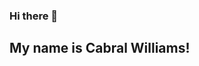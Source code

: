 ### Hi there 👋
## My name is Cabral Williams!



<!--
**cabralwilliams/cabralwilliams** is a ✨ _special_ ✨ repository because its `README.md` (this file) appears on your GitHub profile.

Here are some ideas to get you started:

- 🔭 I’m currently working on ...
- 🌱 I’m currently learning ...
- 👯 I’m looking to collaborate on ...
- 🤔 I’m looking for help with ...
- 💬 Ask me about ...
- 📫 How to reach me: cabral.williams@gmail.com
- 😄 Pronouns: ...
- ⚡ Fun fact: ...
[![Anurag's GitHub stats](https://github-readme-stats.vercel.app/api?username=cabralwilliams)](https://github.com/anuraghazra/github-readme-stats)
-->
